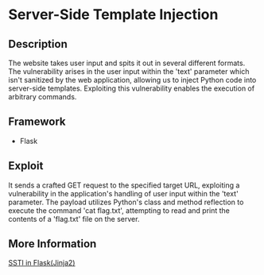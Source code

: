 # Server-Side Template Injection

## Description

The website takes user input and spits it out in several different formats. The vulnerability arises in the user input within the 'text' parameter which isn't sanitized by the web application, allowing us to inject Python code into server-side templates. Exploiting this vulnerability enables the execution of arbitrary commands.

## Framework 

- Flask
  
## Exploit

It sends a crafted GET request to the specified target URL, exploiting a vulnerability in the application's handling of user input within the 'text' parameter. The payload utilizes Python's class and method reflection to execute the command 'cat flag.txt', attempting to read and print the contents of a 'flag.txt' file on the server.

## More Information

[SSTI in Flask(Jinja2)](https://kleiber.me/blog/2021/10/31/python-flask-jinja2-ssti-example/)
